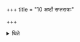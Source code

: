 +++
title = "10 अष्टौ सप्तरात्राः"

+++

<details><summary>थिते</summary>

अष्टौ सप्तरात्राः १०
</details>
